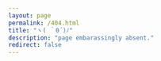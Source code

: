 ```yaml
---
layout: page
permalink: /404.html
title: "ヽ( ｀0´)ﾉ"
description: "page embarassingly absent."
redirect: false
---
```


<!DOCTYPE html>
<html lang="en">
<head>
  <meta charset="UTF-8">
  <meta name="viewport" content="width=device-width, initial-scale=1.0">
  <title>ヽ( ｀0´)ﾉ</title>
</head>
<body>
  <script>
    // Array containing the URLs of your custom 404 pages
    var pages = [
      "/404-1.html"
    ];

    // Get a random index
    var randomIndex = Math.floor(Math.random() * pages.length);

    // Redirect to the randomly chosen custom 404 page
    window.location.replace(pages[randomIndex]);
  </script>
</body>
</html>
